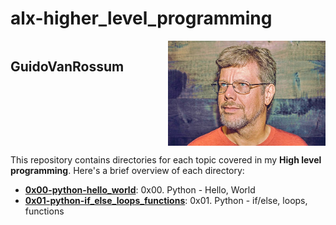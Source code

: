 # alx-higher_level_programming

<div style="display: flex; justify-content: space-between;">
    <h2>GuidoVanRossum</h2>
    <img src="images/GuidoVanRossum.jpg" style="width: 50%" />
</div>

This repository contains directories for each topic covered in my **High level programming**. Here's a brief overview of each directory:
- [**0x00-python-hello_world**](https://github.com/mdawoud27/alx-higher_level_programming/tree/main/0x00-python-hello_world): 0x00. Python - Hello, World
- [**0x01-python-if_else_loops_functions**](): 0x01. Python - if/else, loops, functions
  
